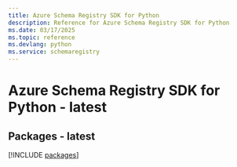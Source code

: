```yaml
---
title: Azure Schema Registry SDK for Python
description: Reference for Azure Schema Registry SDK for Python
ms.date: 03/17/2025
ms.topic: reference
ms.devlang: python
ms.service: schemaregistry
---
```

# Azure Schema Registry SDK for Python - latest
## Packages - latest
[!INCLUDE [packages](schema-registry-index.md)]